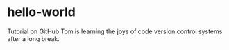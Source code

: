 # hello-world
Tutorial on GitHub
Tom is learning the joys of code version control systems after a long break.
